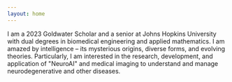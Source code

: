 ```yaml
---
layout: home
---
```


I am a 2023 Goldwater Scholar and a senior at Johns Hopkins University with dual degrees in biomedical
engineering and applied mathematics. I am amazed by intelligence – its mysterious origins, diverse
forms, and evolving theories. Particularly, I am interested in the research, development, and application
of "NeuroAI" and medical imaging to understand and manage neurodegenerative and other diseases.
